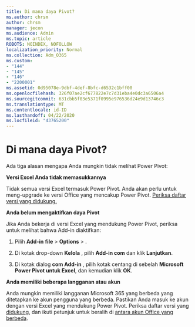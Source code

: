 ```yaml
---
title: Di mana daya Pivot?
ms.author: chrsm
author: chrsm
manager: jecon
ms.audience: Admin
ms.topic: article
ROBOTS: NOINDEX, NOFOLLOW
localization_priority: Normal
ms.collection: Adm_O365
ms.custom:
- "144"
- "145"
- "146"
- "2200001"
ms.assetid: 0d95078e-9dbf-4def-8bfc-d6532c1bff00
ms.openlocfilehash: 326f07ae2cf677822e7c7d31eba4e0dc3a6506a4
ms.sourcegitcommit: 631cbb5f03e5371f0995e976536d24e9d13746c3
ms.translationtype: MT
ms.contentlocale: id-ID
ms.lasthandoff: 04/22/2020
ms.locfileid: "43765200"
---
```

# <a name="where-is-power-pivot"></a>Di mana daya Pivot?

Ada tiga alasan mengapa Anda mungkin tidak melihat Power Pivot:
  
**Versi Excel Anda tidak memasukkannya**
  
Tidak semua versi Excel termasuk Power Pivot. Anda akan perlu untuk meng-upgrade ke versi Office yang mencakup Power Pivot. [Periksa daftar versi yang didukung.](https://support.office.com/article/aa64e217-4b6e-410b-8337-20b87e1c2a4b.aspx)
  
**Anda belum mengaktifkan daya Pivot**
  
Jika Anda bekerja di versi Excel yang mendukung Power Pivot, periksa untuk melihat bahwa Add-in diaktifkan:
  
1. Pilih **Add-in** **file** \> **Options** \> .

2. Di kotak drop-down **Kelola** , pilih **Add-in com** dan klik **Lanjutkan**.

3. Di kotak dialog **com Add-in** , pilih kotak centang di sebelah **Microsoft Power Pivot untuk Excel**, dan kemudian klik **OK**.

**Anda memiliki beberapa langganan atau akun**
  
Anda mungkin memiliki langganan Microsoft 365 yang berbeda yang ditetapkan ke akun pengguna yang berbeda. Pastikan Anda masuk ke akun dengan versi Excel yang mendukung Power Pivot. Periksa daftar versi yang [didukung](https://support.office.com/article/aa64e217-4b6e-410b-8337-20b87e1c2a4b.aspx), dan ikuti petunjuk untuk beralih di [antara akun Office yang berbeda](https://support.office.com/article/b9582171-fd1f-4284-9846-bdd72bb28426.aspx#BKMK_WebSwitchAccounts).
